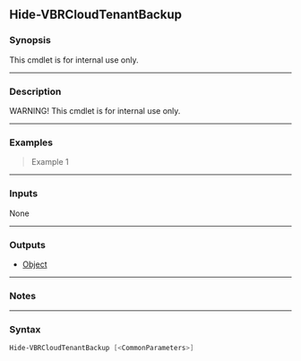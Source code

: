 Hide-VBRCloudTenantBackup
-------------------------

### Synopsis
This cmdlet is for internal use only.

---

### Description

WARNING! This cmdlet is for internal use only.

---

### Examples
> Example 1

---

### Inputs
None

---

### Outputs
* [Object](https://learn.microsoft.com/en-us/dotnet/api/System.Object)

---

### Notes

---

### Syntax
```PowerShell
Hide-VBRCloudTenantBackup [<CommonParameters>]
```
